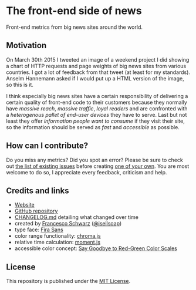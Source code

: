 # The front-end side of news

Front-end metrics from big news sites around the world.

## Motivation

On March 30th 2015 I tweeted an image of a weekend project I did showing a chart of HTTP requests and page weights of big news sites from various countries. I got a lot of feedback from that tweet (at least for my standards). Anselm Hannemann asked if I would put up a HTML version of the image, so this is it.

I think especially big news sites have a certain responsibility of delivering a certain quality of front-end code to their customers because they normally have *massive reach*, *massive traffic*, *loyal readers* and are confronted with a *heterogenous pallet of end-user devices* they have to serve. Last but not least they offer *information people want to consume* if they visit their site, so the information should be served as *fast* and *accessible* as possible.

## How can I contribute?

Do you miss any metrics? Did you spot an error? Please be sure to check out [the list of existing issues](https://github.com/isellsoap/front-end-side-of-news/issues) before creating [one of your own](https://github.com/isellsoap/front-end-side-of-news/issues/new). You are most welcome to do so, I appreciate every feedback, criticism and help.

## Credits and links

* [Website](https://isellsoap.github.io/front-end-side-of-news/)
* [GitHub repository](https://github.com/isellsoap/front-end-side-of-news/)
* [CHANGELOG.md](https://github.com/isellsoap/front-end-side-of-news/blob/gh-pages/CHANGELOG.md) detailing what changed over time
* created by [Francesco Schwarz](https://francescoschwarz.de/en/) ([@isellsoap](https://twitter.com/isellsoap))
* type face: [Fira Sans](https://www.google.com/fonts/specimen/Fira+Sans)
* color range functionality: [chroma.js](https://github.com/gka/chroma.js/)
* relative time calculation: [moment.js](https://github.com/moment/moment/)
* accessible color concept: [Say Goodbye to Red-Green Color Scales](http://vis4.net/blog/posts/goodbye-redgreen-scales/)

## License

This repository is published under the [MIT License](https://opensource.org/licenses/mit-license).
